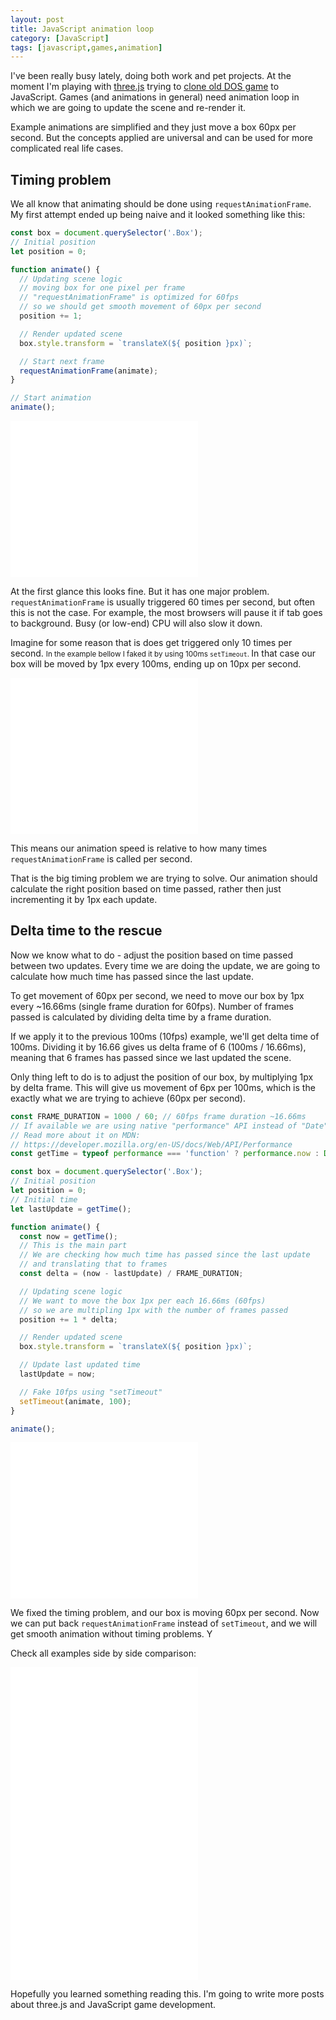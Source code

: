 ```yaml
---
layout: post
title: JavaScript animation loop
category: [JavaScript]
tags: [javascript,games,animation]
---
```


I've been really busy lately, doing both work and pet projects.
At the moment I'm playing with [three.js](https://threejs.org/) trying to
[clone old DOS game](https://codepen.io/stanko/full/jZROmX/) to JavaScript.
Games (and animations in general) need animation loop in which we are going to update the scene and re-render it.

Example animations are simplified and they just move a box 60px per second.
But the concepts applied are universal and can be used for more complicated real life cases.

<!--more-->

## Timing problem

We all know that animating should be done using `requestAnimationFrame`.
My first attempt ended up being naive and it looked something like this:

```js
const box = document.querySelector('.Box');
// Initial position
let position = 0;

function animate() {
  // Updating scene logic
  // moving box for one pixel per frame
  // "requestAnimationFrame" is optimized for 60fps
  // so we should get smooth movement of 60px per second
  position += 1;

  // Render updated scene
  box.style.transform = `translateX(${ position }px)`;

  // Start next frame
  requestAnimationFrame(animate);
}

// Start animation
animate();
```

<iframe
height='250px'
scrolling='no'
src='//codepen.io/stanko/embed/preview/GxjLmE/?height=250&theme-id=light&default-tab=result' frameborder='no'
allowtransparency='true'
allowfullscreen='true'>
See the Pen <a href='http://codepen.io/stanko/pen/GxjLmE/'>JavaScript animation loop - step 1</a> by Stanko (<a href='http://codepen.io/stanko'>@stanko</a>) on <a href='http://codepen.io'>CodePen</a>.
</iframe>

At the first glance this looks fine. But it has one major problem.
`requestAnimationFrame` is usually triggered 60 times per second, but often this is not the case.
For example, the most browsers will pause it if tab goes to background.
Busy (or low-end) CPU will also slow it down.

Imagine for some reason that is does get triggered only
<label class="SideNote-trigger">
10 times per second.
</label>
<small class="SideNote">
In the example bellow I faked it by using 100ms `setTimeout`.
</small>
In that case our box will be moved by 1px every 100ms, ending up on 10px per second.

<iframe
height='250px'
scrolling='no'
src='//codepen.io/stanko/embed/preview/ZxpZyZ/?height=250&theme-id=light&default-tab=result' frameborder='no'
allowtransparency='true'
allowfullscreen='true'>
See the Pen <a href='http://codepen.io/stanko/pen/ZxpZyZ/'>JavaScript animation loop - step 2</a> by Stanko (<a href='http://codepen.io/stanko'>@stanko</a>) on <a href='http://codepen.io'>CodePen</a>.
</iframe>

This means our animation speed is relative to how many times `requestAnimationFrame` is called per second.

That is the big timing problem we are trying to solve.
Our animation should calculate the right position based on time passed,
rather then just incrementing it by 1px each update.

## Delta time to the rescue

Now we know what to do - adjust the position based on time passed between two updates.
Every time we are doing the update, we are going to calculate how much time has passed
since the last update.

To get movement of 60px per second, we need to move our box by 1px every ~16.66ms
(single frame duration for 60fps).
Number of frames passed is calculated by dividing delta time by a frame duration.

If we apply it to the previous 100ms (10fps) example, we'll get delta time of 100ms.
Dividing it by 16.66 gives us delta frame of 6 (100ms / 16.66ms),
meaning that 6 frames has passed since we last updated the scene.

Only thing left to do is to adjust the position of our box,
by multiplying 1px by delta frame.
This will give us movement of 6px per 100ms,
which is the exactly what we are trying to achieve (60px per second).

```js
const FRAME_DURATION = 1000 / 60; // 60fps frame duration ~16.66ms
// If available we are using native "performance" API instead of "Date"
// Read more about it on MDN:
// https://developer.mozilla.org/en-US/docs/Web/API/Performance
const getTime = typeof performance === 'function' ? performance.now : Date.now;

const box = document.querySelector('.Box');
// Initial position
let position = 0;
// Initial time
let lastUpdate = getTime();

function animate() {
  const now = getTime();
  // This is the main part
  // We are checking how much time has passed since the last update
  // and translating that to frames
  const delta = (now - lastUpdate) / FRAME_DURATION;

  // Updating scene logic
  // We want to move the box 1px per each 16.66ms (60fps)
  // so we are multipling 1px with the number of frames passed
  position += 1 * delta;

  // Render updated scene
  box.style.transform = `translateX(${ position }px)`;

  // Update last updated time
  lastUpdate = now;

  // Fake 10fps using "setTimeout"
  setTimeout(animate, 100);
}

animate();
```

<iframe
height='250px'
scrolling='no'
src='//codepen.io/stanko/embed/preview/zWKXRY/?height=250&theme-id=light&default-tab=result' frameborder='no'
allowtransparency='true'
allowfullscreen='true'>
See the Pen <a href='http://codepen.io/stanko/pen/zWKXRY/'>JavaScript animation loop - step 3</a> by Stanko (<a href='http://codepen.io/stanko'>@stanko</a>) on <a href='http://codepen.io'>CodePen</a>.
</iframe>

We fixed the timing problem, and our box is moving 60px per second.
Now we can put back `requestAnimationFrame` instead of `setTimeout`,
and we will get smooth animation without timing problems. Y

Check all examples side by side comparison:

<iframe
height='500px'
scrolling='no'
src='//codepen.io/stanko/embed/preview/pLEYEw/?height=500&theme-id=light&default-tab=result' frameborder='no'
allowtransparency='true'
allowfullscreen='true'>
See the Pen <a href='http://codepen.io/stanko/pen/pLEYEw/'>JavaScript animation loop - step 4 (all examples combined)</a> by Stanko (<a href='http://codepen.io/stanko'>@stanko</a>) on <a href='http://codepen.io'>CodePen</a>.
</iframe>

Hopefully you learned something reading this.
I'm going to write more posts about three.js and JavaScript game development.
